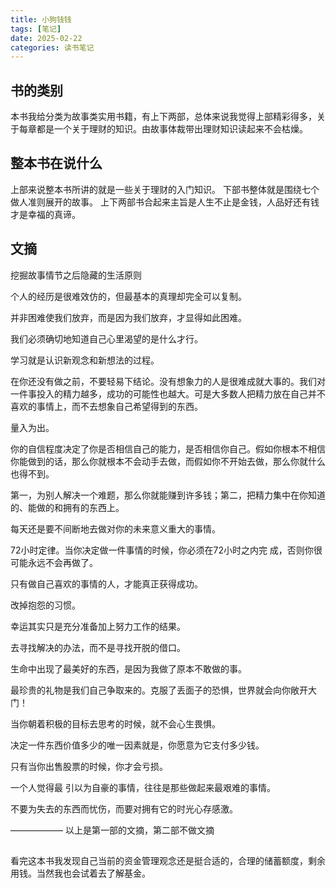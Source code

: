 ```yaml
---
title: 小狗钱钱
tags: [笔记]
date: 2025-02-22
categories: 读书笔记
---
```


## 书的类别

本书我给分类为故事类实用书籍，有上下两部，总体来说我觉得上部精彩得多，关于每章都是一个关于理财的知识。由故事体裁带出理财知识读起来不会枯燥。

## 整本书在说什么

上部来说整本书所讲的就是一些关于理财的入门知识。
下部书整体就是围绕七个做人准则展开的故事。
上下两部书合起来主旨是人生不止是金钱，人品好还有钱才是幸福的真谛。

## 文摘

挖掘故事情节之后隐藏的生活原则

个人的经历是很难效仿的，但最基本的真理却完全可以复制。

并非困难使我们放弃，而是因为我们放弃，才显得如此困难。

我们必须确切地知道自己心里渴望的是什么才行。

学习就是认识新观念和新想法的过程。

在你还没有做之前，不要轻易下结论。没有想象力的人是很难成就大事的。我们对一件事投入的精力越多，成功的可能性也越大。可是大多数人把精力放在自己并不喜欢的事情上，而不去想象自己希望得到的东西。

量入为出。

你的自信程度决定了你是否相信自己的能力，是否相信你自己。假如你根本不相信你能做到的话，那么你就根本不会动手去做，而假如你不开始去做，那么你就什么也得不到。

第一，为别人解决一个难题，那么你就能赚到许多钱；第二，把精力集中在你知道的、能做的和拥有的东西上。

每天还是要不间断地去做对你的未来意义重大的事情。

72小时定律。当你决定做一件事情的时候，你必须在72小时之内完 成，否则你很可能永远不会再做了。

只有做自己喜欢的事情的人，才能真正获得成功。

改掉抱怨的习惯。

幸运其实只是充分准备加上努力工作的结果。

去寻找解决的办法，而不是寻找开脱的借口。

生命中出现了最美好的东西，是因为我做了原本不敢做的事。

最珍贵的礼物是我们自己争取来的。克服了丢面子的恐惧，世界就会向你敞开大门！

当你朝着积极的目标去思考的时候，就不会心生畏惧。

决定一件东西价值多少的唯一因素就是，你愿意为它支付多少钱。

只有当你出售股票的时候，你才会亏损。

一个人觉得最 引以为自豪的事情，往往是那些做起来最艰难的事情。

不要为失去的东西而忧伤，而要对拥有它的时光心存感激。

——————
以上是第一部的文摘，第二部不做文摘

##

看完这本书我发现自己当前的资金管理观念还是挺合适的，合理的储蓄额度，剩余用钱。当然我也会试着去了解基金。
